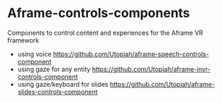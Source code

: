 # Aframe-controls-components

Components to control content and experiences for the Aframe VR framework
- using voice https://github.com/Utopiah/aframe-speech-controls-component
- using gaze for any entity https://github.com/Utopiah/aframe-invr-controls-component
- using gaze/keyboard for slides https://github.com/Utopiah/aframe-slides-controls-component
